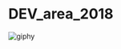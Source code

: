 # DEV_area_2018

![giphy](https://user-images.githubusercontent.com/28253319/54086651-9b61d900-434b-11e9-860e-cb38916e2c99.gif)
